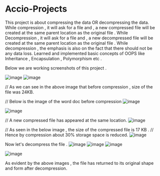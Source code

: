 # Accio-Projects
This project is about compressing the data OR decompressing the data. 
While compression , it will ask for a file and , a new compressed file will be created at the same parent location as the original file .
While Decompression , it will ask for a file and , a new decompressed file will be created at the same parent location as the original file . While decompression , the emphasis is also on the fact that there should not be any data loss.
Learned and implemented basic concepts of OOPS  like Inheritance , Encapsulation , Polymorphism etc . 

Below we are  working screenshots of this project .


![image](https://github.com/Satyam3106/Accio-Projects/assets/148087403/2404bb0e-bd47-4698-84a0-b2544858ad5c)
![image](https://github.com/Satyam3106/Accio-Projects/assets/148087403/2050524e-a7b6-4bc2-8b2f-847ea227f8da)

// As we can see in the above image that before compression , size of the file was 24KB. 

 // Below is the image of the word doc before compression 
 ![image](https://github.com/Satyam3106/Accio-Projects/assets/148087403/5cff0e5e-0d42-4f6d-9e4d-bae1fd3f4bb3)


![image](https://github.com/Satyam3106/Accio-Projects/assets/148087403/84039d17-6155-4f70-9ae8-8eef45f5aa3d)

// A new compressed file has appeared at the same location. 
![image](https://github.com/Satyam3106/Accio-Projects/assets/148087403/cfddd461-b514-4bfb-b8d4-064ca4e2b683)

// As seen in the below image , the size of the compressed file is 17 KB . 
// Hence by compression about 30% storage space is reduced. 
![image](https://github.com/Satyam3106/Accio-Projects/assets/148087403/100dc3e3-f26a-45b0-a3a7-61bb2c30caa8)

Now let's decompress the file . 
![image](https://github.com/Satyam3106/Accio-Projects/assets/148087403/bd8a7537-7513-4ef4-8ad7-00cdad6f0635)
![image](https://github.com/Satyam3106/Accio-Projects/assets/148087403/dcc91ace-ced4-4d07-829b-e14667165ee9)
![image](https://github.com/Satyam3106/Accio-Projects/assets/148087403/7a08097b-74fc-426e-a7b1-dcb67d46fb9d)

![image](https://github.com/Satyam3106/Accio-Projects/assets/148087403/f1237c9e-a9a6-454f-ba72-63b084e5ce04)

As evident by the above images , the file has returned to its original shape and form after decompression. 














